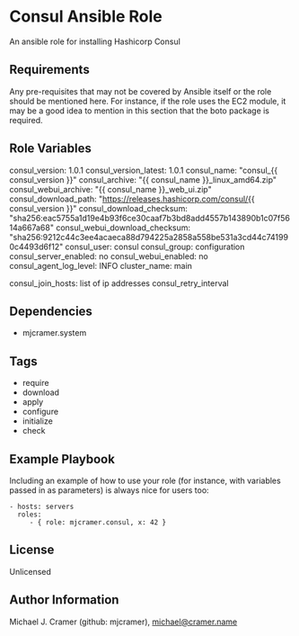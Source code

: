 Consul Ansible Role
===================

An ansible role for installing Hashicorp Consul

Requirements
------------

Any pre-requisites that may not be covered by Ansible itself or the role should be mentioned here. For instance, if the role uses the EC2 module, it may be a good idea to mention in this section that the boto package is required.

Role Variables
--------------

consul_version: 1.0.1
consul_version_latest: 1.0.1
consul_name: "consul_{{ consul_version }}"
consul_archive: "{{ consul_name }}_linux_amd64.zip"
consul_webui_archive: "{{ consul_name }}_web_ui.zip"
consul_download_path: "https://releases.hashicorp.com/consul/{{ consul_version }}"
consul_download_checksum: "sha256:eac5755a1d19e4b93f6ce30caaf7b3bd8add4557b143890b1c07f5614a667a68"
consul_webui_download_checksum: "sha256:9212c44c3ee4acaeca88d794225a2858a558be531a3cd44c741990c4493d6f12"
consul_user: consul
consul_group: configuration
consul_server_enabled: no
consul_webui_enabled: no
consul_agent_log_level: INFO
cluster_name: main

consul_join_hosts: list of ip addresses 
consul_retry_interval


Dependencies
------------

- mjcramer.system

Tags
----
- require
- download
- apply
- configure
- initialize
- check

Example Playbook
----------------

Including an example of how to use your role (for instance, with variables passed in as parameters) is always nice for users too:

    - hosts: servers
      roles:
         - { role: mjcramer.consul, x: 42 }

License
-------

Unlicensed

Author Information
------------------

Michael J. Cramer (github: mjcramer), michael@cramer.name
